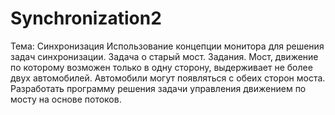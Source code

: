 # Synchronization2
Тема: Синхронизация
Использование концепции монитора для решения задач синхронизации. Задача о старый мост.
Задания. Мост, движение по которому возможен только в одну сторону, выдерживает не более двух автомобилей. Автомобили могут появляться с обеих сторон моста. Разработать программу решения задачи управления движением по мосту на основе потоков.
